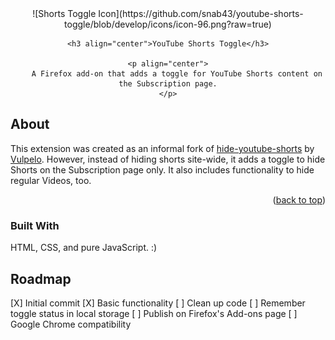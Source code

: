 <div align="center">
    ![Shorts Toggle Icon](https://github.com/snab43/youtube-shorts-toggle/blob/develop/icons/icon-96.png?raw=true)

    <h3 align="center">YouTube Shorts Toggle</h3>

    <p align="center">
        A Firefox add-on that adds a toggle for YouTube Shorts content on the Subscription page.
    </p>
</div>

## About
This extension was created as an informal fork of [hide-youtube-shorts](https://github.com/Vulpelo/hide-youtube-shorts/) by [Vulpelo](https://github.com/Vulpelo). However, instead of hiding shorts site-wide, it adds a toggle to hide Shorts on the Subscription page only. It also includes functionality to hide regular Videos, too.

<p align="right">(<a href="#readme-top">back to top</a>)</p>

### Built With

HTML, CSS, and pure JavaScript. :)

## Roadmap

[X] Initial commit
[X] Basic functionality
[ ] Clean up code
[ ] Remember toggle status in local storage
[ ] Publish on Firefox's Add-ons page
[ ] Google Chrome compatibility